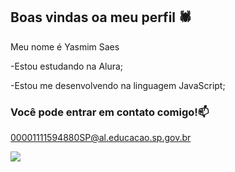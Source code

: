 ## Boas vindas oa meu perfil 🕷️

Meu nome é Yasmim Saes

-Estou estudando na Alura;

-Estou me desenvolvendo na linguagem JavaScript;

### Você pode entrar em contato comigo!📫

00001111594880SP@al.educacao.sp.gov.br 

![](https://media1.tenor.com/m/wEzkZdgLefcAAAAC/blackpink-lisa-rockstar-lisa.gif)
